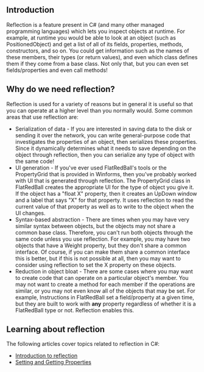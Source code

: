 ## Introduction

Reflection is a feature present in C# (and many other managed programming languages) which lets you inspect objects at runtime. For example, at runtime you would be able to look at an object (such as PositionedObject) and get a list of all of its fields, properties, methods, constructors, and so on. You could get information such as the names of these members, their types (or return values), and even which class defines them if they come from a base class. Not only that, but you can even set fields/properties and even call methods!

## Why do we need reflection?

Reflection is used for a variety of reasons but in general it is useful so that you can operate at a higher level than you normally would. Some common areas that use reflection are:

-   Serialization of data - If you are interested in saving data to the disk or sending it over the network, you can write general-purpose code that investigates the properties of an object, then serializes these properties. Since it dynamically determines what it needs to save depending on the object through reflection, then you can serialize any type of object with the same code!
-   UI generation - If you've ever used FlatRedBall's tools or the PropertyGrid that is provided in Winforms, then you've probably worked with UI that is generated through reflection. The PropertyGrid class in FlatRedBall creates the appropriate UI for the type of object you give it. If the object has a "float X" property, then it creates an UpDown window and a label that says "X" for that property. It uses reflection to read the current value of that property as well as to write to the object when the UI changes.
-   Syntax-based abstraction - There are times when you may have very similar syntax between objects, but the objects may not share a common base class. Therefore, you can't run both objects through the same code unless you use reflection. For example, you may have two objects that have a Weight property, but they don't share a common interface. Of course, if you can make them share a common interface this is better, but if this is not possible at all, then you may want to consider using reflection to set the X property on these objects.
-   Reduction in object bloat - There are some cases where you may want to create code that can operate on a particular object's member. You may not want to create a method for each member if the operations are similar, or you may not even know all of the objects that may be set. For example, Instructions in FlatRedBall set a field/property at a given time, but they are built to work with **any** property regardless of whether it is a FlatRedBall type or not. Reflection enables this.

## Learning about reflection

The following articles cover topics related to reflection in C#:

-   [Introduction to reflection](http://csharp.net-tutorials.com/reflection/introduction/)
-   [Setting and Getting Properties](http://odetocode.com/Articles/288.aspx)
